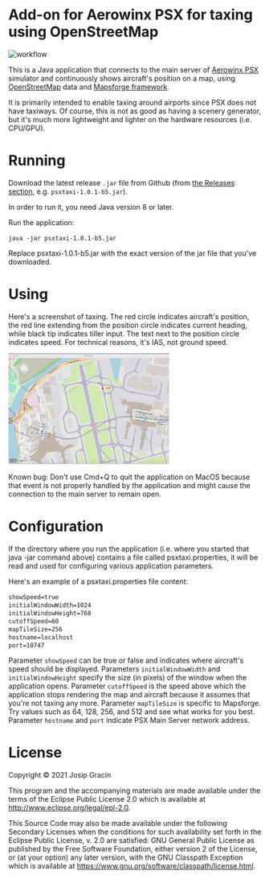 # Add-on for Aerowinx PSX for taxing using OpenStreetMap

![workflow](https://github.com/jgracin/psxtaxi/actions/workflows/main.yaml/badge.svg)

This is a Java application that connects to the main server of [Aerowinx PSX](https://aerowinx.com) simulator 
and continuously shows aircraft's position on a map, using [OpenStreetMap](https://www.openstreetmap.org/) data and
[Mapsforge framework](https://github.com/mapsforge/mapsforge).

It is primarily intended to enable taxing around airports since PSX does not have taxiways. Of course, 
this is not as good as having a scenery generator, but it's much more lightweight and lighter 
on the hardware resources (i.e. CPU/GPU).

# Running

Download the latest release `.jar` file from Github (from [the Releases section](https://github.com/jgracin/psxtaxi/releases), e.g. `psxtaxi-1.0.1-b5.jar`).

In order to run it, you need Java version 8 or later.

Run the application:
```
java -jar psxtaxi-1.0.1-b5.jar
```

Replace psxtaxi-1.0.1-b5.jar with the exact version of the jar file that you've downloaded.

# Using

Here's a screenshot of taxing. The red circle indicates aircraft's position, the red line extending from the position 
circle  indicates current heading, while black tip indicates tiller input. The text next to the position circle
indicates speed. For technical reasons, it's IAS, not ground speed.

<img alt="snapshot" src="https://github.com/jgracin/psxtaxi/blob/master/docs/screenshot.jpg" width="320">

Known bug: Don't use Cmd+Q to quit the application on MacOS because that event is not properly handled by 
the application and might cause the connection to the main server to remain open.

# Configuration

If the directory where you run the application (i.e. where you started that java -jar command above) contains
a file called psxtaxi.properties, it will be read and used for configuring various application parameters.

Here's an example of a psxtaxi.properties file content:
```
showSpeed=true
initialWindowWidth=1024
initialWindowHeight=768
cutoffSpeed=60
mapTileSize=256
hostname=localhost
port=10747
```

Parameter `showSpeed` can be true or false and indicates where aircraft's speed should be displayed.
Parameters `initialWindowWidth` and `initialWindowHeight` specify the size (in pixels) of the window when the application opens. 
Parameter `cutoffSpeed` is the speed above which the application stops rendering the map and aircraft because it assumes that you're not taxing any more.
Parameter `mapTileSize` is specific to Mapsforge. Try values such as 64, 128, 256, and 512 and see what works for you best.
Parameter `hostname` and `port` indicate PSX Main Server network address.


# License

Copyright © 2021 Josip Gracin

This program and the accompanying materials are made available under the
terms of the Eclipse Public License 2.0 which is available at
http://www.eclipse.org/legal/epl-2.0.

This Source Code may also be made available under the following Secondary
Licenses when the conditions for such availability set forth in the Eclipse
Public License, v. 2.0 are satisfied: GNU General Public License as published by
the Free Software Foundation, either version 2 of the License, or (at your
option) any later version, with the GNU Classpath Exception which is available
at https://www.gnu.org/software/classpath/license.html.
